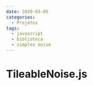 ```yaml
---
date: 2020-03-05
categories:
  - Projetos
tags:
  - javascript
  - biblioteca
  - simplex noise
---
```


# TileableNoise.js
